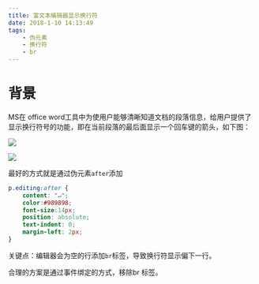 ```yaml
---
title: 富文本编辑器显示换行符
date: 2018-1-10 14:13:49
tags: 
    - 伪元素
    - 换行符
    - br
---
```




# 背景

MS在 office word工具中为使用户能够清晰知道文档的段落信息，给用户提供了显示换行符号的功能，即在当前段落的最后面显示一个回车键的箭头，如下图：





![](http://sunjingwu.oss-cn-shanghai.aliyuncs.com/content/TIM%E6%88%AA%E5%9B%BE20180110152801.png)



![](http://sunjingwu.oss-cn-shanghai.aliyuncs.com/content/TIM%E6%88%AA%E5%9B%BE20180110152854.png)





最好的方式就是通过伪元素`after`添加

```css
p.editing:after {
    content: "↵";
    color:#989898;
    font-size:14px;
    position: absolute;
    text-indent: 0;
    margin-left: 2px;
}
```



关键点：编辑器会为空的行添加`br`标签，导致换行符显示偏下一行。

合理的方案是通过事件绑定的方式，移除br 标签。
